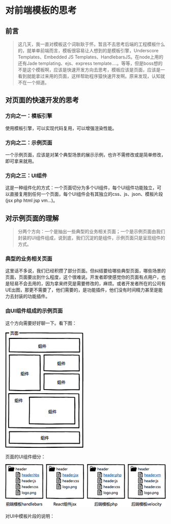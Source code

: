 # 对前端模板的思考

## 前言

> 这几天，我一直对模板这个词耿耿于怀。暂且不去思考后端的工程模板什么的，就单单前端而言，模板很容易让人想到的是模板引擎，Underscore Templates、Embedded JS Templates、HandlebarsJS。在node上用的还有Jade templating、ejs、express template....。等等，但是boss想的不是这个模板啊，应该是快速开发方向去思考，模板应该是页面，应该是一看到就能拿过来用的页面，这样帮助程序猿快速开发啊。原来发现，认知就不在一个频道。

## 对页面的快速开发的思考

### 方向之一：模板引擎

使用模板引擎，可以实现代码复用，可以增强渲染性能。

### 方向之二：示例页面

一个示例页面，应该是对某个典型场景的展示示例，也许不需修改或是简单修改，即可拿来就用。

### 方向之三：UI组件

这是一种组件化的方式：一个页面切分为多个UI组件，每个UI组件功能独立，可以直接复用到任何一个页面，每个UI组件会有其独立的css、js、json、模板片段(jsx php html jsp vm...)。

## 对示例页面的理解

> 分两个方向：一个是抽出一些典型的业务相关页面；一个是示例页面由我们封装的UI组件组成，说到底，我们沉淀的是组件，示例页面只是呈现组件的方式。

### 典型的业务相关页面

这里话不多说，我们已经积攒了部分页面。但纠结要给哪些典型页面，哪些场景的页面，页面要出到什么程度，这个很难说。开发者即使感觉你的页面有点用户，也是轻易不会去用的，因为拿来终究是需要修改的，麻烦。或者开发者所在的公司有UE出图，那更不需要了，他们需要的，是功能插件，他们没有时间精力甚至是能力去封装的功能插件。

### 由UI组件组成的示例页面

这个方向需要好好聊一下。看下图：

![page](../img/page.png)

页面的UI组件细分：

![templates](../img/templates.png)

对UI中模板片段的说明：

